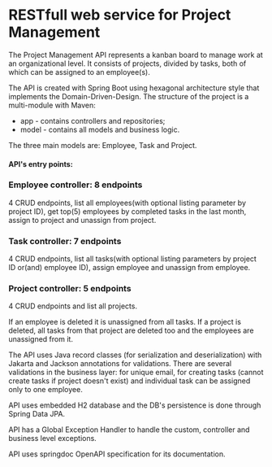 # **RESTfull web service for Project Management**

The Project Management API represents a kanban board to manage work at an organizational level. It consists of projects, 
divided by tasks, both of which can be assigned to an employee(s).

The API is created with Spring Boot using hexagonal architecture style that implements the Domain-Driven-Design. 
The structure of the project is a multi-module with Maven:
* app - contains controllers and repositories;
* model - contains all models and business logic.

The three main models are: Employee, Task and Project.

#### API's entry points:
### Employee controller: 8 endpoints
4 CRUD endpoints, list all employees(with optional listing parameter by project ID),
get top(5) employees by completed tasks in the last month, assign to project and unassign from project.

### Task controller: 7 endpoints
4 CRUD endpoints, list all tasks(with optional listing parameters by project ID or(and) employee ID),
assign employee and unassign from employee.

### Project controller: 5 endpoints
4 CRUD endpoints and list all projects.

If an employee is deleted it is unassigned from all tasks.
If a project is deleted, all tasks from that project are deleted too and the employees are unassigned from it.

The API uses Java record classes (for serialization and deserialization) 
with Jakarta and Jackson annotations for validations.
There are several validations in the business layer: for unique email, for creating tasks 
(cannot create tasks if project doesn't exist) and individual task can be assigned only to one employee.

API uses embedded H2 database and the DB's persistence is done through Spring Data JPA.

API has a Global Exception Handler to handle the custom, controller and business level exceptions.

API uses springdoc OpenAPI specification for its documentation.